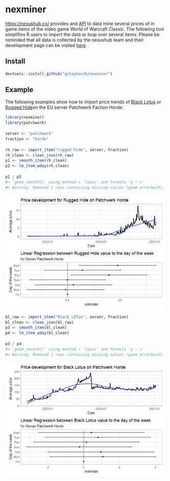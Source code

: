
<!-- README.md is generated from README.Rmd. Please edit that file -->

# nexminer

<!-- badges: start -->

<!-- badges: end -->

<https://nexushub.co/> provides and
[API](https://nexushub.co/developers/api/General/foo) to data mine
several prices of in game items of the video game World of Warcraft
Classic. The following tool simplifies R users to import the data or
loop over several items. Please be reminded that all data is collected
by the nexushub team and their development page can be visited
[here](https://github.com/nexus-devs/wow-classic-items).

## Install

``` r
devtools::install_github("gstephan30/nexminer")
```

## Example

The following examples show how to import price trends of [Black
Lotus](https://classic.wowhead.com/item=13468) or [Rugged
Hide](https://classic.wowhead.com/item=8171)on the EU server Patchwerk
Faction Horde:

``` r
library(nexminer)
library(patchwork)

server <- "patchwerk"
fraction <- "horde"

rh_raw <- import_item("rugged hide", server, fraction)
rh_clean <- clean_json(rh_raw)
p1 <- smooth_item(rh_clean)
p2 <- lm_item_wday(rh_clean)

p1 / p2
#> `geom_smooth()` using method = 'loess' and formula 'y ~ x'
#> Warning: Removed 1 rows containing missing values (geom_errorbarh).
```

<img src="man/figures/README-example1-1.png" style="display: block; margin: auto;" />

``` r
bl_raw <- import_item("Black LOTus", server, fraction)
bl_clean <- clean_json(bl_raw)
p3 <- smooth_item(bl_clean)
p4 <- lm_item_wday(bl_clean)

p3 / p4
#> `geom_smooth()` using method = 'loess' and formula 'y ~ x'
#> Warning: Removed 1 rows containing missing values (geom_errorbarh).
```

<img src="man/figures/README-example2-1.png" style="display: block; margin: auto;" />
